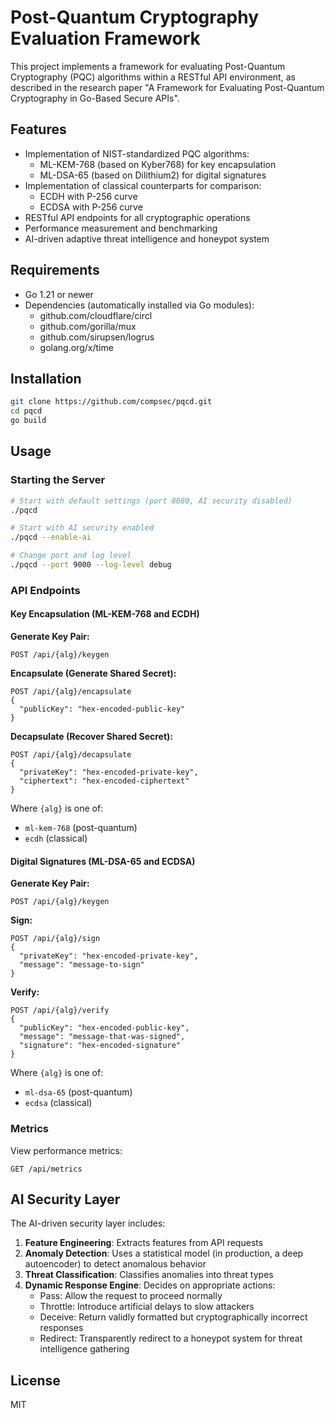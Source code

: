 # Post-Quantum Cryptography Evaluation Framework

This project implements a framework for evaluating Post-Quantum Cryptography (PQC) algorithms within a RESTful API environment, as described in the research paper "A Framework for Evaluating Post-Quantum Cryptography in Go-Based Secure APIs".

## Features

- Implementation of NIST-standardized PQC algorithms:
  - ML-KEM-768 (based on Kyber768) for key encapsulation
  - ML-DSA-65 (based on Dilithium2) for digital signatures
- Implementation of classical counterparts for comparison:
  - ECDH with P-256 curve
  - ECDSA with P-256 curve
- RESTful API endpoints for all cryptographic operations
- Performance measurement and benchmarking
- AI-driven adaptive threat intelligence and honeypot system

## Requirements

- Go 1.21 or newer
- Dependencies (automatically installed via Go modules):
  - github.com/cloudflare/circl
  - github.com/gorilla/mux
  - github.com/sirupsen/logrus
  - golang.org/x/time

## Installation

```bash
git clone https://github.com/compsec/pqcd.git
cd pqcd
go build
```

## Usage

### Starting the Server

```bash
# Start with default settings (port 8080, AI security disabled)
./pqcd

# Start with AI security enabled
./pqcd --enable-ai

# Change port and log level
./pqcd --port 9000 --log-level debug
```

### API Endpoints

#### Key Encapsulation (ML-KEM-768 and ECDH)

**Generate Key Pair:**
```
POST /api/{alg}/keygen
```

**Encapsulate (Generate Shared Secret):**
```
POST /api/{alg}/encapsulate
{
  "publicKey": "hex-encoded-public-key"
}
```

**Decapsulate (Recover Shared Secret):**
```
POST /api/{alg}/decapsulate
{
  "privateKey": "hex-encoded-private-key",
  "ciphertext": "hex-encoded-ciphertext"
}
```

Where `{alg}` is one of:
- `ml-kem-768` (post-quantum)
- `ecdh` (classical)

#### Digital Signatures (ML-DSA-65 and ECDSA)

**Generate Key Pair:**
```
POST /api/{alg}/keygen
```

**Sign:**
```
POST /api/{alg}/sign
{
  "privateKey": "hex-encoded-private-key",
  "message": "message-to-sign"
}
```

**Verify:**
```
POST /api/{alg}/verify
{
  "publicKey": "hex-encoded-public-key",
  "message": "message-that-was-signed",
  "signature": "hex-encoded-signature"
}
```

Where `{alg}` is one of:
- `ml-dsa-65` (post-quantum)
- `ecdsa` (classical)

### Metrics

View performance metrics:
```
GET /api/metrics
```

## AI Security Layer

The AI-driven security layer includes:

1. **Feature Engineering**: Extracts features from API requests
2. **Anomaly Detection**: Uses a statistical model (in production, a deep autoencoder) to detect anomalous behavior
3. **Threat Classification**: Classifies anomalies into threat types
4. **Dynamic Response Engine**: Decides on appropriate actions:
   - Pass: Allow the request to proceed normally
   - Throttle: Introduce artificial delays to slow attackers
   - Deceive: Return validly formatted but cryptographically incorrect responses
   - Redirect: Transparently redirect to a honeypot system for threat intelligence gathering


## License

MIT 
